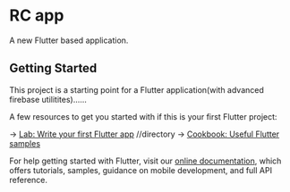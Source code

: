 # RC app

A new Flutter based application.

## Getting Started

This project is a starting point for a Flutter application(with advanced firebase utilitites)......

A few resources to get you started with if this is your first Flutter project:

-> [Lab: Write your first Flutter app](https://flutter.dev/docs/get-started/codelab) //directory
-> [Cookbook: Useful Flutter samples](https://flutter.dev/docs/cookbook)

For help getting started with Flutter, visit our
[online documentation](https://flutter.dev/docs), which offers tutorials,
samples, guidance on mobile development, and full API reference.
